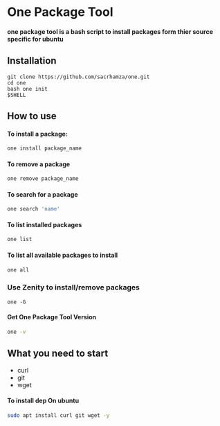 # One Package Tool
#### one package tool is a bash script to install packages form thier source specific for ubuntu

## Installation

```console
git clone https://github.com/sacrhamza/one.git
cd one
bash one init
$SHELL
```

## How to use

#### To install a package:
```bash
one install package_name
```
#### To remove a package
```bash
one remove package_name
```
#### To search for a package
```bash
one search 'name'
```
#### To list installed packages
```bash
one list
```
####  To list all available packages to install

```bash
one all
```
### Use Zenity to install/remove packages
```
one -G
```
#### Get One Package Tool Version
```bash
one -v
```
## What you need to start
* curl
* git
* wget
#### To install dep On ubuntu
```bash
sudo apt install curl git wget -y
```
